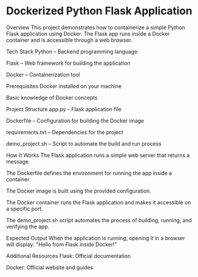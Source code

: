 # Dockerized Python Flask Application
Overview
This project demonstrates how to containerize a simple Python Flask application using Docker. The Flask app runs inside a Docker container and is accessible through a web browser.

Tech Stack
Python – Backend programming language

Flask – Web framework for building the application

Docker – Containerization tool

Prerequisites
Docker installed on your machine

Basic knowledge of Docker concepts

Project Structure
app.py – Flask application file

Dockerfile – Configuration for building the Docker image

requirements.txt – Dependencies for the project

demo_project.sh – Script to automate the build and run process

How It Works
The Flask application runs a simple web server that returns a message.

The Dockerfile defines the environment for running the app inside a container.

The Docker image is built using the provided configuration.

The Docker container runs the Flask application and makes it accessible on a specific port.

The demo_project.sh script automates the process of building, running, and verifying the app.

Expected Output
When the application is running, opening it in a browser will display:
"Hello from Flask inside Docker!"

Additional Resources
Flask: Official documentation

Docker: Official website and guides
